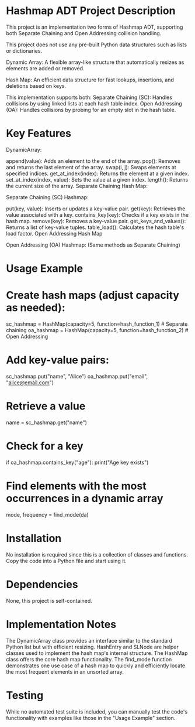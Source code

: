 # Hashmap ADT Project Description

This project is an implementation two forms of Hashmap ADT, supporting both Separate Chaining and Open Addressing collision handling.

This project does not use any pre-built Python data structures such as lists or dictionaries.


Dynamic Array: A flexible array-like structure that automatically resizes as elements are added or removed.

Hash Map: An efficient data structure for fast lookups, insertions, and deletions based on keys.

This implementation supports both:
Separate Chaining (SC): Handles collisions by using linked lists at each hash table index.
Open Addressing (OA): Handles collisions by probing for an empty slot in the hash table.

# Key Features

DynamicArray:

append(value): Adds an element to the end of the array.
pop(): Removes and returns the last element of the array.
swap(i, j): Swaps elements at specified indices.
get_at_index(index): Returns the element at a given index.
set_at_index(index, value): Sets the value at a given index.
length(): Returns the current size of the array.
Separate Chaining Hash Map:

Separate Chaining (SC) Hashmap:

put(key, value): Inserts or updates a key-value pair.
get(key): Retrieves the value associated with a key.
contains_key(key): Checks if a key exists in the hash map.
remove(key): Removes a key-value pair.
get_keys_and_values(): Returns a list of key-value tuples.
table_load(): Calculates the hash table's load factor.
Open Addressing Hash Map

Open Addressing (OA) Hashmap:
(Same methods as Separate Chaining)

# Usage Example

# Create hash maps (adjust capacity as needed):
sc_hashmap = HashMap(capacity=5, function=hash_function_1)  # Separate chaining
oa_hashmap = HashMap(capacity=5, function=hash_function_2)  # Open Addressing

# Add key-value pairs:
sc_hashmap.put("name", "Alice")
oa_hashmap.put("email", "alice@email.com")

# Retrieve a value
name = sc_hashmap.get("name") 

# Check for a key
if oa_hashmap.contains_key("age"):
    print("Age key exists")

# Find elements with the most occurrences in a dynamic array
mode, frequency = find_mode(da)

# Installation

No installation is required since this is a collection of classes and functions. Copy the code into a Python file and start using it.

# Dependencies

None, this project is self-contained.

# Implementation Notes

The DynamicArray class provides an interface similar to the standard Python list but with efficient resizing.
HashEntry and SLNode are helper classes used to implement the hash map's internal structure.
The HashMap class offers the core hash map functionality.
The find_mode function demonstrates one use case of a hash map to quickly and efficiently locate the most frequent elements in an unsorted array.

# Testing

While no automated test suite is included, you can manually test the code's functionality with examples like those in the "Usage Example" section.

